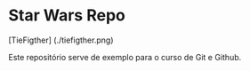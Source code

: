 # Star Wars Repo

[TieFigther] (./tiefigther.png)

Este repositório serve de exemplo para o curso de Git e Github.